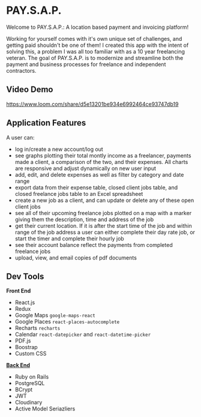 # PAY.S.A.P.

Welcome to PAY.S.A.P.: A location based payment and invoicing platform!

Working for yourself comes with it's own unique set of challenges, and getting paid shouldn't be one of them! I created this app with the intent of solving this, a problem I was all too familiar with as a 10 year freelancing veteran. The goal of PAY.S.A.P. is to modernize and streamline both the payment and business processes for freelance and independent contractors.

## Video Demo
https://www.loom.com/share/d5e13201be934e6992464ce93747db19

## Application Features

A user can: 

* log in/create a new account/log out
* see graphs plotting their total montly income as a freelancer, payments made a client, a comparison of the two, and their expenses. All charts are responsive and adjust dynamically on new user input
* add, edit, and delete expenses as well as filter by category and date range
* export data from their expense table, closed client jobs table, and closed freelance jobs table to an Excel spreadsheet
* create a new job as a client, and can update or delete any of these open client jobs
* see all of their upcoming freelance jobs plotted on a map with a marker giving them the description, time and address of the job
* get their current location. If it is after the start time of the job and within range of the job address a user can either complete their day rate job, or start the timer and complete their hourly job
* see their account balance reflect the payments from completed freelance jobs 
* upload, view, and email copies of pdf documents

## Dev Tools

**Front End**
* React.js
* Redux
* Google Maps `google-maps-react`
* Google Places `react-places-autocomplete`
* Recharts `recharts`
* Calendar `react-datepicker` and `react-datetime-picker`
* PDF.js
* Boostrap
* Custom CSS

[**Back End**](https://github.com/rachaelghorbani/paysap-backend)
* Ruby on Rails
* PostgreSQL
* BCrypt
* JWT
* Cloudinary
* Active Model Seriazliers


